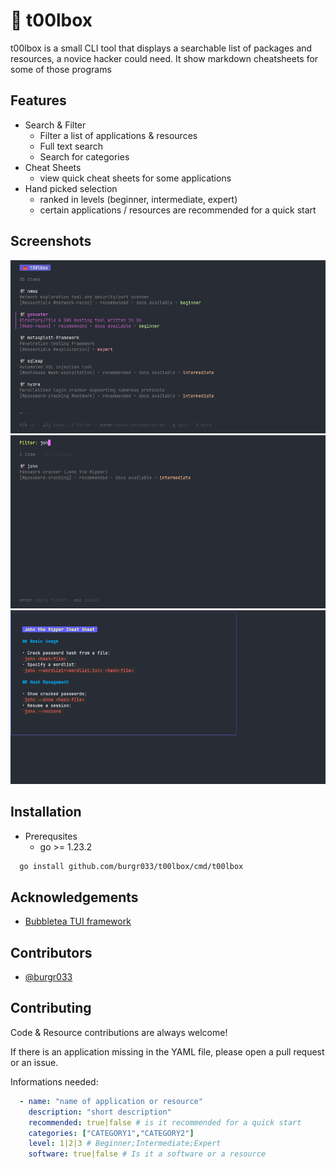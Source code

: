 
# 🧰 t00lbox

t00lbox is a small CLI tool that displays a searchable list of packages and resources, a novice hacker could need. It show markdown cheatsheets for some of those programs


## Features

- Search & Filter
    - Filter a list of applications & resources
    - Full text search
    - Search for categories
- Cheat Sheets
    - view quick cheat sheets for some applications
- Hand picked selection
    - ranked in levels (beginner, intermediate, expert)
    - certain applications / resources are recommended for a quick start


## Screenshots

![Overview Screenshot](.github/screenshots/1.png)
![Filter Screenshot](.github/screenshots/2.png)
![Cheat Sheet Screenshot](.github/screenshots/3.png)


## Installation

* Prerequsites
    * go >= 1.23.2

```bash
  go install github.com/burgr033/t00lbox/cmd/t00lbox
```

## Acknowledgements

 - [Bubbletea TUI framework](https://github.com/charmbracelet/bubbletea)


## Contributors

- [@burgr033](https://www.github.com/burgr033)


## Contributing

Code & Resource contributions are always welcome!

If there is an application missing in the YAML file, please open a pull request or an issue.

Informations needed:

```yaml
  - name: "name of application or resource"
    description: "short description"
    recommended: true|false # is it recommended for a quick start
    categories: ["CATEGORY1","CATEGORY2"]
    level: 1|2|3 # Beginner;Intermediate;Expert
    software: true|false # Is it a software or a resource
```
